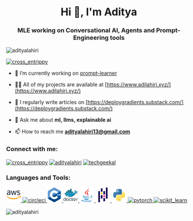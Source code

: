 <h1 align="center">Hi 👋, I'm Aditya</h1>
<h3 align="center">MLE working on Conversational AI, Agents and Prompt-Engineering tools</h3>

<p align="left"> <img src="https://komarev.com/ghpvc/?username=adityalahiri&label=Profile%20views&color=0e75b6&style=flat" alt="adityalahiri" /> </p>

<p align="left"> <a href="https://twitter.com/cross_entrippy" target="blank"><img src="https://img.shields.io/twitter/follow/cross_entrippy?logo=twitter&style=for-the-badge" alt="cross_entrippy" /></a> </p>

- 🔭 I’m currently working on [prompt-learner](https://github.com/attuna-xyz/prompt-learner)

- 👨‍💻 All of my projects are available at [https://www.adilahiri.xyz/](https://www.adilahiri.xyz/)

- 📝 I regularly write articles on [https://deploygradients.substack.com/](https://deploygradients.substack.com/)

- 💬 Ask me about **ml, llms, explainable ai**

- 📫 How to reach me **adityalahiri13@gmail.com**

<h3 align="left">Connect with me:</h3>
<p align="left">
<a href="https://twitter.com/cross_entrippy" target="blank"><img align="center" src="https://raw.githubusercontent.com/rahuldkjain/github-profile-readme-generator/master/src/images/icons/Social/twitter.svg" alt="cross_entrippy" height="30" width="40" /></a>
<a href="https://linkedin.com/in/adityalahiri" target="blank"><img align="center" src="https://raw.githubusercontent.com/rahuldkjain/github-profile-readme-generator/master/src/images/icons/Social/linked-in-alt.svg" alt="adityalahiri" height="30" width="40" /></a>
<a href="https://www.youtube.com/c/techgeekal" target="blank"><img align="center" src="https://raw.githubusercontent.com/rahuldkjain/github-profile-readme-generator/master/src/images/icons/Social/youtube.svg" alt="techgeekal" height="30" width="40" /></a>
</p>

<h3 align="left">Languages and Tools:</h3>
<p align="left"> <a href="https://aws.amazon.com" target="_blank" rel="noreferrer"> <img src="https://raw.githubusercontent.com/devicons/devicon/master/icons/amazonwebservices/amazonwebservices-original-wordmark.svg" alt="aws" width="40" height="40"/> </a> <a href="https://circleci.com" target="_blank" rel="noreferrer"> <img src="https://www.vectorlogo.zone/logos/circleci/circleci-icon.svg" alt="circleci" width="40" height="40"/> </a> <a href="https://www.w3schools.com/cpp/" target="_blank" rel="noreferrer"> <img src="https://raw.githubusercontent.com/devicons/devicon/master/icons/cplusplus/cplusplus-original.svg" alt="cplusplus" width="40" height="40"/> </a> <a href="https://www.docker.com/" target="_blank" rel="noreferrer"> <img src="https://raw.githubusercontent.com/devicons/devicon/master/icons/docker/docker-original-wordmark.svg" alt="docker" width="40" height="40"/> </a> <a href="https://www.java.com" target="_blank" rel="noreferrer"> <img src="https://raw.githubusercontent.com/devicons/devicon/master/icons/java/java-original.svg" alt="java" width="40" height="40"/> </a> <a href="https://pandas.pydata.org/" target="_blank" rel="noreferrer"> <img src="https://raw.githubusercontent.com/devicons/devicon/2ae2a900d2f041da66e950e4d48052658d850630/icons/pandas/pandas-original.svg" alt="pandas" width="40" height="40"/> </a> <a href="https://www.python.org" target="_blank" rel="noreferrer"> <img src="https://raw.githubusercontent.com/devicons/devicon/master/icons/python/python-original.svg" alt="python" width="40" height="40"/> </a> <a href="https://pytorch.org/" target="_blank" rel="noreferrer"> <img src="https://www.vectorlogo.zone/logos/pytorch/pytorch-icon.svg" alt="pytorch" width="40" height="40"/> </a> <a href="https://scikit-learn.org/" target="_blank" rel="noreferrer"> <img src="https://upload.wikimedia.org/wikipedia/commons/0/05/Scikit_learn_logo_small.svg" alt="scikit_learn" width="40" height="40"/> </a> </p>


<p><img align="center" src="https://github-readme-streak-stats.herokuapp.com/?user=adityalahiri&" alt="adityalahiri" /></p>
